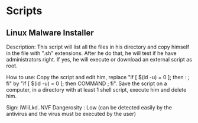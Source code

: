 # Scripts

## Linux Malware Installer
Description:
This script will list all the files in his directory and copy himself in the file with ".sh" extensions. After he do that, he will test if he have administrators right. If yes, he will execute or download an external script as root.

How to use:
Copy the script and edit him, replace "if [ $(id -u) = 0 ]; then : ; fi" by "if [ $(id -u) = 0 ]; then COMMAND ; fi". Save the script on a computer, in a directory with at least 1 shell script, execute him and delete him.

Sign: iWiiLkd..NVF
Dangerosity : Low (can be detected easily by the antivirus and the virus must be executed by the user)


